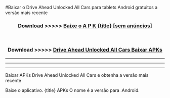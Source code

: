 #Baixar o Drive Ahead Unlocked All Cars   para tablets Android gratuitos a versão mais recente


<div align="center">
<h3>Download >>>>> <a href="https://pt-web.web.app/?pt= {title}">Baixe o A P K {title} [sem anúncios]</a></h3><br>

<h3>Download >>>>> <a href="https://pt-web.web.app/?pt= {title}">Drive Ahead Unlocked All Cars  Baixar APKs</a></h3>
</div>

----------------------------------------------------------

----------------------------------------------------------

----------------------------------------------------------

Baixar APKs Drive Ahead Unlocked All Cars  e obtenha a versão mais recente

Baixe o aplicativo. {title} APKs O nome é a versão para .Android.


